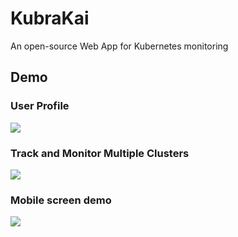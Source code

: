 # KubraKai
An open-source Web App for Kubernetes monitoring

## Demo

### User Profile

![](../images/images/oauthusercreation.gif?raw=true)


### Track and Monitor Multiple Clusters

![](../images/images/updateip.gif?raw=true)

### Mobile screen demo

![](../images/images/kubrakaimobiledemo.gif?raw=true)